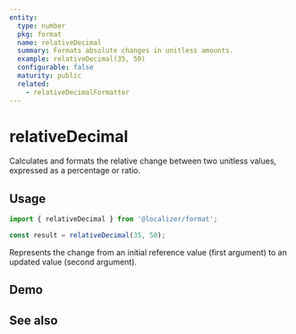 ```yaml
---
entity:
  type: number
  pkg: format
  name: relativeDecimal
  summary: Formats absolute changes in unitless amounts.
  example: relativeDecimal(35, 50)
  configurable: false
  maturity: public
  related:
    - relativeDecimalFormatter
---
```


# relativeDecimal <Package name="format"/>

Calculates and formats the relative change between two unitless values, expressed as a percentage or ratio.

## Usage

```typescript twoslash
import { relativeDecimal } from '@localizer/format';

const result = relativeDecimal(35, 50);
```

Represents the change from an initial reference value (first argument) to an updated value (second argument).

## Demo

<script setup>
  import { ref } from 'vue';
  import { NFormItem } from 'naive-ui/es/form';
  import { NInputNumber } from 'naive-ui/es/input-number';

  const reference = ref(35);
  const value = ref(50);
</script>

<EntityDemo :args="[reference, value]">
  <NFormItem label="Value before change">
    <NInputNumber clearable v-model:value="reference" />
  </NFormItem>
  <NFormItem label="Value after change">
    <NInputNumber clearable v-model:value="value" />
  </NFormItem>
</EntityDemo>

## See also

<Entities />
